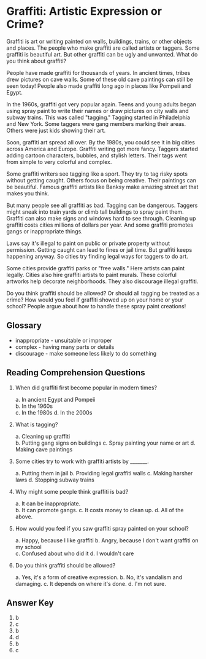# Graffiti: Artistic Expression or Crime?

Graffiti is art or writing painted on walls, buildings, trains, or other objects and places. The people who make graffiti are called artists or taggers. Some graffiti is beautiful art. But other graffiti can be ugly and unwanted. What do you think about graffiti?

People have made graffiti for thousands of years. In ancient times, tribes drew pictures on cave walls. Some of these old cave paintings can still be seen today! People also made graffiti long ago in places like Pompeii and Egypt.

In the 1960s, graffiti got very popular again. Teens and young adults began using spray paint to write their names or draw pictures on city walls and subway trains. This was called "tagging." Tagging started in Philadelphia and New York. Some taggers were gang members marking their areas. Others were just kids showing their art.

Soon, graffiti art spread all over. By the 1980s, you could see it in big cities across America and Europe. Graffiti writing got more fancy. Taggers started adding cartoon characters, bubbles, and stylish letters. Their tags went from simple to very colorful and complex.  

Some graffiti writers see tagging like a sport. They try to tag risky spots without getting caught. Others focus on being creative. Their paintings can be beautiful. Famous graffiti artists like Banksy make amazing street art that makes you think.

But many people see all graffiti as bad. Tagging can be dangerous. Taggers might sneak into train yards or climb tall buildings to spray paint them. Graffiti can also make signs and windows hard to see through. Cleaning up graffiti costs cities millions of dollars per year. And some graffiti promotes gangs or inappropriate things.

Laws say it's illegal to paint on public or private property without permission. Getting caught can lead to fines or jail time. But graffiti keeps happening anyway. So cities try finding legal ways for taggers to do art.

Some cities provide graffiti parks or "free walls." Here artists can paint legally. Cities also hire graffiti artists to paint murals. These colorful artworks help decorate neighborhoods. They also discourage illegal graffiti.

Do you think graffiti should be allowed? Or should all tagging be treated as a crime? How would you feel if graffiti showed up on your home or your school? People argue about how to handle these spray paint creations!

## Glossary

- inappropriate - unsuitable or improper
- complex - having many parts or details
- discourage - make someone less likely to do something

## Reading Comprehension Questions

1. When did graffiti first become popular in modern times?

   a. In ancient Egypt and Pompeii  
   b. In the 1960s  
   c. In the 1980s
   d. In the 2000s

2. What is tagging?

   a. Cleaning up graffiti  
   b. Putting gang signs on buildings
   c. Spray painting your name or art
   d. Making cave paintings

3. Some cities try to work with graffiti artists by _______.

   a. Putting them in jail
   b. Providing legal graffiti walls
   c. Making harsher laws
   d. Stopping subway trains

4. Why might some people think graffiti is bad?

   a. It can be inappropriate.  
   b. It can promote gangs.
   c. It costs money to clean up.
   d. All of the above.

5. How would you feel if you saw graffiti spray painted on your school?

   a. Happy, because I like graffiti
   b. Angry, because I don't want graffiti on my school  
   c. Confused about who did it
   d. I wouldn't care

6. Do you think graffiti should be allowed?

   a. Yes, it's a form of creative expression.
   b. No, it's vandalism and damaging.
   c. It depends on where it's done.
   d. I'm not sure.

## Answer Key

1. b
2. c
3. b  
4. d
5. b
6. c
